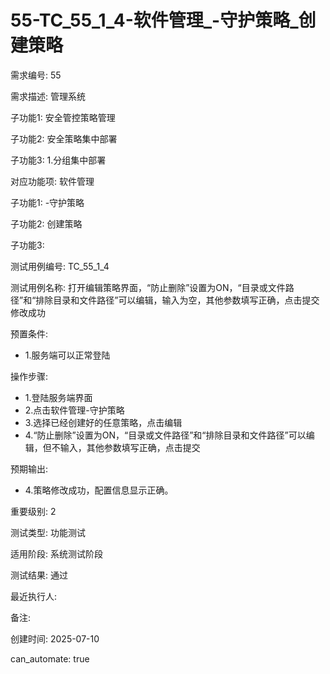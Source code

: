 # 55-TC_55_1_4-软件管理_-守护策略_创建策略

需求编号: 55

需求描述: 管理系统

子功能1: 安全管控策略管理

子功能2: 安全策略集中部署

子功能3: 1.分组集中部署


对应功能项: 软件管理

子功能1: -守护策略

子功能2: 创建策略

子功能3: 


测试用例编号: TC_55_1_4

测试用例名称: 打开编辑策略界面，“防止删除”设置为ON，“目录或文件路径”和“排除目录和文件路径”可以编辑，输入为空，其他参数填写正确，点击提交修改成功

预置条件:
- 1.服务端可以正常登陆

操作步骤:
- 1.登陆服务端界面
- 2.点击软件管理-守护策略
- 3.选择已经创建好的任意策略，点击编辑
- 4.“防止删除”设置为ON，“目录或文件路径”和“排除目录和文件路径”可以编辑，但不输入，其他参数填写正确，点击提交

预期输出:
- 4.策略修改成功，配置信息显示正确。

重要级别: 2

测试类型: 功能测试

适用阶段: 系统测试阶段

测试结果: 通过

最近执行人: 

备注: 

创建时间: 2025-07-10

can_automate: true
